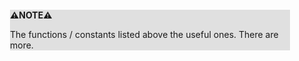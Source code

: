 <div style="margin:2em; background-color: #e0e0e0;">

<strong>⚠️NOTE️️️⚠️</strong>

The functions / constants listed above the useful ones. There are more.
</div>

